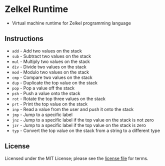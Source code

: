 # Zelkel Runtime
- Virtual machine runtime for Zelkel programming language

## Instructions
- `add` - Add two values on the stack
- `sub` - Subtract two values on the stack
- `mul` - Multiply two values on the stack
- `div` - Divide two values on the stack
- `mod` - Modulo two values on the stack
- `cmp` - Compare two values on the stack
- `dup` - Duplicate the top value on the stack
- `pop` - Pop a value off the stack
- `psh` - Push a value onto the stack
- `rot` - Rotate the top three values on the stack
- `prt` - Print the top value on the stack
- `inp` - Read a value from the user and push it onto the stack
- `jmp` - Jump to a specific label
- `jnz` - Jump to a specific label if the top value on the stack is not zero
- `jzr` - Jump to a specific label if the top value on the stack is zero
- `typ` - Convert the top value on the stack from a string to a different type

## License
Licensed under the MIT License; please see the [license file](LICENSE.md) for terms.